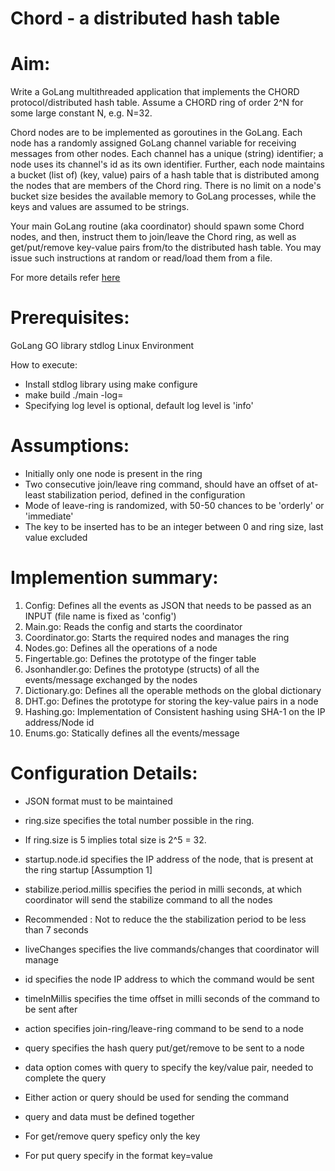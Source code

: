 

# Chord - a distributed hash table
# Aim:
Write a GoLang multithreaded application that implements the CHORD protocol/distributed hash table. Assume a CHORD ring of order 2^N for some large constant N, e.g. N=32.

Chord nodes are to be implemented as goroutines in the GoLang. Each node has a randomly assigned GoLang channel variable for receiving messages from other nodes. Each channel has a unique (string) identifier; a node uses its channel's id as its own identifier. Further, each node maintains a bucket (list of) (key, value) pairs of a hash table that is distributed among the nodes that are members of the Chord ring. There is no limit on a node's bucket size besides the available memory to GoLang processes, while the keys and values are assumed to be strings.

Your main GoLang routine (aka coordinator) should spawn some Chord nodes, and then, instruct them to join/leave the Chord ring, as well as get/put/remove key-value pairs from/to the distributed hash table. You may issue such instructions at random or read/load them from a file.

For more details refer [here](https://www.csee.umbc.edu/~kalpakis/Courses/621-sp18/project/prj3.phphttps://www.google.com)

# Prerequisites:
GoLang
GO library stdlog
Linux Environment

How to execute:
 * Install stdlog library using make configure
 * make build
./main -log=<loglevel>
 * Specifying log level is optional, default log level is 'info'
  
# Assumptions:
 * Initially only one node is present in the ring
 * Two consecutive join/leave ring command, should have an offset of at-least stabilization period, defined in the configuration
 * Mode of leave-ring is randomized, with 50-50 chances to be 'orderly' or 'immediate'
 * The key to be inserted has to be an integer between 0 and ring size, last value excluded

# Implemention summary:
1. Config: Defines all the events as JSON that needs to be passed as an INPUT (file name is fixed as 'config')
2. Main.go: Reads the config and starts the coordinator
3. Coordinator.go: Starts the required nodes and manages the ring
4. Nodes.go: Defines all the operations of a node
5. Fingertable.go: Defines the prototype of the finger table
6. Jsonhandler.go: Defines the prototype (structs) of all the events/message exchanged by the nodes
7. Dictionary.go: Defines all the operable methods on the global dictionary
8. DHT.go: Defines the prototype for storing the key-value pairs in a node
9. Hashing.go: Implementation of Consistent hashing using SHA-1 on the IP address/Node id
10. Enums.go: Statically defines all the events/message

# Configuration Details:
 * JSON format must to be maintained
 * ring.size specifies the total number possible in the ring.
 
 * If ring.size is 5 implies total size is 2^5 = 32.
 * startup.node.id specifies the IP address of the node, that is present at the ring startup [Assumption 1]
 * stabilize.period.millis specifies the period in milli seconds, at which coordinator will send the stabilize command to all the nodes

 * Recommended : Not to reduce the the stabilization period to be less than 7 seconds
 * liveChanges specifies the live commands/changes that coordinator will manage
 * id specifies the node IP address to which the command would be sent
 * timeInMillis specifies the time offset in milli seconds of the command to be sent after
 * action specifies join-ring/leave-ring command to be send to a node
 * query specifies the hash query put/get/remove to be sent to a node
 * data option comes with query to specify the key/value pair, needed to complete the query
 * Either action or query should be used for sending the command
 * query and data must be defined together
 * For get/remove query speficy only the key
 * For put query specify in the format key=value
